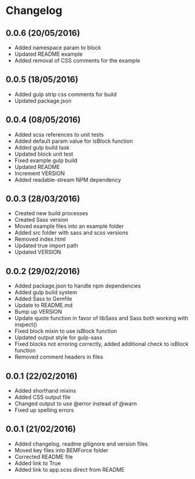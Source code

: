 # Changelog

## 0.0.6 (20/05/2016)
 - Added namespace param to block
 - Updated README example
 - Added removal of CSS comments for the example

## 0.0.5 (18/05/2016)
 - Added gulp strip css comments for build
 - Updated package.json

## 0.0.4 (08/05/2016)
 - Added scss references to unit tests
 - Added default param value for isBlock function
 - Added gulp build task
 - Updated block unit test
 - Fixed example gulp build
 - Updated README
 - Increment VERSION
 - Added readable-stream NPM dependency

## 0.0.3 (28/03/2016)
 - Created new build processes
 - Created Sass version
 - Moved example files into an example folder
 - Added src folder with sass and scss versions
 - Removed index.html
 - Updated true import path
 - Updated VERSION

## 0.0.2 (29/02/2016)
 - Added package.json to handle npm dependencies 
 - Added gulp build system
 - Added Sass to Gemfile
 - Update to README.md
 - Bump up VERSION
 - Update quote function in favor of libSass and Sass both working with inspect()
 - Fixed block mixin to use isBlock function
 - Updated output style for gulp-sass
 - Fixed blocks not erroring correctly, added additional check to isBlock function
 - Removed comment headers in files

## 0.0.1 (22/02/2016)
 - Added shorthand mixins
 - Added CSS output file
 - Changed output to use @error instead of @warn
 - Fixed up spelling errors

## 0.0.1 (21/02/2016)
 - Added changelog, readme gitignore and version files
 - Moved key files into BEMForce folder
 - Corrected README file
 - Added link to True
 - Added link to app.scss direct from README
